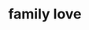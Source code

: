 ---
pid: llp449
title: family love
location_transcription: feltonville
coordinates: "[-75.126006253989, 40.020130587719]"
zipcode: '19120'
gen_neighborhood: North Philadelphia
neighborhood: Logan,Olney
outside_phl: 
age: '11'
age_range: 6-13
instagram: 
image_file_name: llp_449.jpg
proposal_transcription: I love my family
topic: Family,Love
topic_summary: 0, 0
type: Conceptual
keywords_other: heart
credit: Karim taylor
image_labels: 
twitter: 
facebook: 
permalink: "/monuments/llp449/"
layout: item-page
---